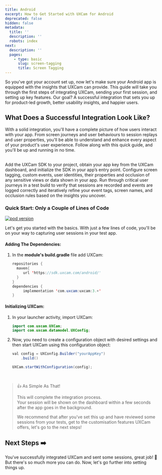 ```yaml
---
title: Android
excerpt: How to Get Started with UXCam for Android
deprecated: false
hidden: false
metadata:
  title: ''
  description: ''
  robots: index
next:
  description: ''
  pages:
    - type: basic
      slug: screen-tagging
      title: Screen Tagging
---
```

So you've got your account set up, now let's make sure your Android app is equipped with the insights that UXCam can provide. This guide will take you through the first steps of integrating UXCam, sending your first session, and setting up key features. Our goal? A successful integration that sets you up for product-led growth, better usability insights, and happier users.

## What Does a Successful Integration Look Like?

With a solid integration, you'll have a complete picture of how users interact with your app. From screen journeys and user behaviours to session replays and user properties, you'll be able to understand and enhance every aspect of your product's user experience. Follow along with this quick guide, and you'll be up and running in no time.

<br />

<SimpleStepper>
  <SimpleStep header="Step 1: Install And Initialize">
    Add the UXCam SDK to your project, obtain your app key from the UXCam dashboard, and initialize the SDK in your app’s entry point.
  </SimpleStep>

  <SimpleStep header="Step 2: Customize Your Data">
    Configure screen tagging, custom events, user identities, their properties and occlusion of any sensitive views or data shown in your app.
  </SimpleStep>

  <SimpleStep header="Step 3: Test And Review">
    Run through critical user journeys in a test build to verify that sessions are recorded and events are logged correctly and iteratively refine your event tags, screen names, and occlusion rules based on the insights you uncover.
  </SimpleStep>
</SimpleStepper>

<br />

### Quick Start: Only a Couple of Lines of Code

[![pod version](https://img.shields.io/badge/Maven-3.+-green)](#)

Let's get you started with the basics. With just a few lines of code, you'll be on your way to capturing user sessions in your test app.

#### Adding The Dependencies:

1. In the **module's build.gradle** file add UXCam:
   ```java
   repositories {
     maven{ 
        url 'https://sdk.uxcam.com/android/' 
     } 
   } 
   dependencies { 
        implementation 'com.uxcam:uxcam:3.+' 
   }
   ```

#### Initializing UXCam:

1. In your launcher activity, import UXCam:
   ```java
   import com.uxcam.UXCam;
   import com.uxcam.datamodel.UXConfig;
   ```

2. Now, you need to create a configuration object with desired settings and then start UXCam using this configuration object:

   ```java
   val config = UXConfig.Builder("yourAppKey")
       .build()
   ```

   ```java
   UXCam.startWithConfiguration(config);
   ```

<br />

> 👍 As Simple As That!
>
> This will complete the integration process.\
> Your session will be shown on the dashboard within a few seconds after the app goes in the background.
>
> We recommend that after you've set this up and have reviewed some sessions from your tests, get to the customisation features UXCam offers, let's go to the next steps!

## Next Steps ➡️

You've successfully integrated UXCam and sent some sessions, great job! 🎉  But there's so much more you can do. Now, let's go further into setting things up.
